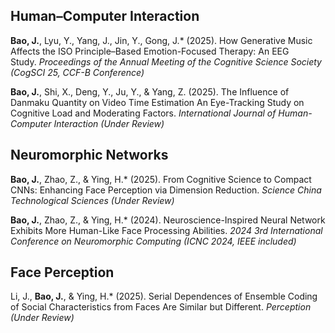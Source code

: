 ## Human–Computer Interaction

<strong>Bao, J.</strong>, Lyu, Y., Yang, J., Jin, Y., Gong, J.* (2025). How Generative Music Affects the ISO Principle–Based Emotion-Focused Therapy: An EEG Study. *Proceedings of the Annual Meeting of the Cognitive Science Society (CogSCI 25, CCF-B Conference)*

<strong>Bao, J.</strong>, Shi, X., Deng, Y., Ju, Y., & Yang, Z. (2025). The Influence of Danmaku Quantity on Video Time Estimation An Eye-Tracking Study on Cognitive Load and Moderating Factors. *International Journal of Human-Computer Interaction (Under Review)*

## Neuromorphic Networks

<strong>Bao, J.</strong>, Zhao, Z., & Ying, H.* (2025). From Cognitive Science to Compact CNNs: Enhancing Face Perception via Dimension Reduction. *Science China Technological Sciences (Under Review)*

<strong>Bao, J.</strong>, Zhao, Z., & Ying, H.* (2024). Neuroscience-Inspired Neural Network Exhibits More Human-Like Face Processing Abilities. *2024 3rd International Conference on Neuromorphic Computing (ICNC 2024, IEEE included)*

## Face Perception

Li, J., <strong>Bao, J.</strong>, & Ying, H.* (2025). Serial Dependences of Ensemble Coding of Social Characteristics from Faces Are Similar but Different. *Perception (Under Review)*
